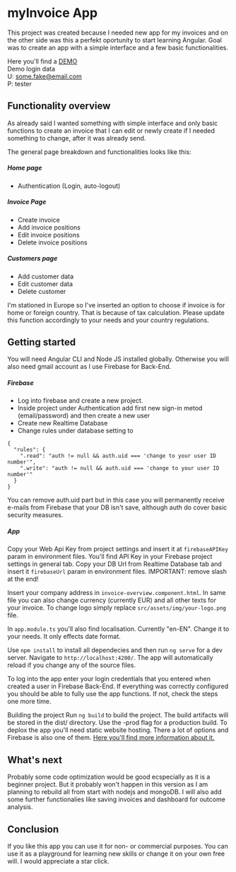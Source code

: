 # myInvoice App
This project was created because I needed new app for my invoices and on the other side was this a perfekt oportunity to start learning Angular. Goal was to create an app with a simple interface and a few basic functionalities.

Here you'll find a [DEMO]<br />
Demo login data<br />
U: some.fake@email.com<br />
P: tester

## Functionality overview
As already said I wanted something with simple interface and only basic functions to create an invoice that I can edit or newly create if I needed something to change, after it was already send.

The general page breakdown and functionalities looks like this:

##### Home page
- Authentication (Login, auto-logout)

##### Invoice Page
- Create invoice
- Add invoice positions
- Edit invoice positions
- Delete invoice positions

##### Customers page
- Add customer data
- Edit customer data
- Delete customer

I'm stationed in Europe so I've inserted an option to choose if invoice is for home or foreign country. That is because of tax calculation. Please update this function accordingly to your needs and your country regulations.


## Getting started

You will need Angular CLI and Node JS installed globally. Otherwise you will also need gmail account as I use Firebase for Back-End.

##### Firebase
- Log into firebase and create a new project.
- Inside project under Authentication add first new sign-in metod (email/password) and then create a new user
- Create new Realtime Database
- Change rules under database setting to

```
{
  "rules": {
    ".read": "auth != null && auth.uid === 'change to your user ID number'",
    ".write": "auth != null && auth.uid === 'change to your user ID number'"
  }
}
```

You can remove auth.uid part but in this case you will permanently receive e-mails from Firebase that your DB isn't save, although auth do cover basic security measures.

##### App
Copy your Web Api Key from project settings and insert it at ``firebaseAPIKey`` param in environment files. You'll find API Key in your Firebase project settings in general tab.
Copy your DB Url from Realtime Database tab and insert it ``firebaseUrl`` param in environment files. IMPORTANT: remove slash at the end!

Insert your company address in ``invoice-overview.component.html``. In same file you can also change currency (currently EUR) and all other texts for your invoice. To change logo simply replace ``src/assets/img/your-logo.png`` file.

In ``app.module.ts`` you'll also find localisation. Currently "en-EN". Change it to your needs. It only effects date format.

Use ``npm install`` to install all dependecies and then run ``ng serve`` for a dev server. Navigate to ``http://localhost:4200/``. The app will automatically reload if you change any of the source files.

To log into the app enter your login credentials that you entered when created a user in Firebase Back-End. If everything was correctly configured you should be able to fully use the app functions. If not, check the steps one more time.

Building the project
Run ``ng build`` to build the project. The build artifacts will be stored in the dist/ directory. Use the -prod flag for a production build. To deplox the app you'll need static website hosting. There a lot of options and Firebase is also one of them. [Here you'll find more information about it.]

## What's next
Probably some code optimization would be good ecspecially as it is a beginner project. But it probably won't happen in this version as I am planning to rebuild all from start with nodejs and mongoDB. I will also add some further functionalies like saving invoices and dashboard for outcome analysis.

## Conclusion
If you like this app you can use it for non- or commercial purposes. You can use it as a playground for learning new skills or change it on your own free will. I would appreciate a star click.

[DEMO]: <https://invoiceappdemo.web.app>
[Here you'll find more information about it.]: <https://firebase.google.com/docs/hosting>
